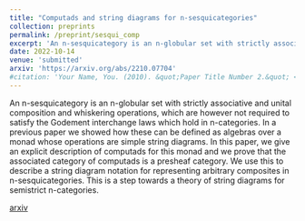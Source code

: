 ```yaml
---
title: "Computads and string diagrams for n-sesquicategories"
collection: preprints
permalink: /preprint/sesqui_comp
excerpt: 'An n-sesquicategory is an n-globular set with strictly associative and unital composition and whiskering operations, which are however not required to satisfy the Godement interchange laws which hold in n-categories. In a previous [paper](https://arxiv.org/abs/2202.09293) we showed how these can be defined as algebras over a monad whose operations are simple string diagrams. In this paper, we give an explicit description of computads for this monad and we prove that the associated category of computads is a presheaf category. We use this to describe a string diagram notation for representing arbitrary composites in n-sesquicategories. This is a step towards a theory of string diagrams for semistrict n-categories.'
date: 2022-10-14
venue: 'submitted'
arxiv: 'https://arxiv.org/abs/2210.07704'
#citation: 'Your Name, You. (2010). &quot;Paper Title Number 2.&quot; <i>Journal 1</i>. 1(2).'
---
```

An n-sesquicategory is an n-globular set with strictly associative and unital composition and whiskering operations, which are however not required to satisfy the Godement interchange laws which hold in n-categories. In a previous paper we showed how these can be defined as algebras over a monad whose operations are simple string diagrams. In this paper, we give an explicit description of computads for this monad and we prove that the associated category of computads is a presheaf category. We use this to describe a string diagram notation for representing arbitrary composites in n-sesquicategories. This is a step towards a theory of string diagrams for semistrict n-categories.

[arxiv](https://arxiv.org/abs/2210.07704)









